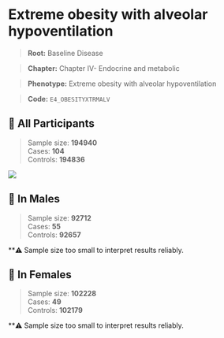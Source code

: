 # Extreme obesity with alveolar hypoventilation

> **Root:** Baseline Disease  

> **Chapter:** Chapter IV- Endocrine and metabolic  

> **Phenotype:** Extreme obesity with alveolar hypoventilation  

> **Code:** `E4_OBESITYXTRMALV`

## 🧪 All Participants  
> Sample size: **194940**  
> Cases: **104**  
> Controls: **194836**
<img src="/Disease/Figures/ALL/Incidence/E4_OBESITYXTRMALV.png"/>
<CsvTable src="/public/Disease/Data/ALL/Incidence/COX_E4_OBESITYXTRMALV.csv" label="🔍 View full results" />

## 👨 In Males  
> Sample size: **92712**  
> Cases: **55**  
> Controls: **92657**

**⚠️ Sample size too small to interpret results reliably.


## 👩 In Females  
> Sample size: **102228**  
> Cases: **49**  
> Controls: **102179**

**⚠️ Sample size too small to interpret results reliably.

